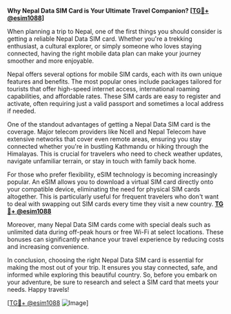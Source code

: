 **Why Nepal Data SIM Card is Your Ultimate Travel Companion? [[TG💪+ @esim1088](https://t.me/s/esim1088)]**

When planning a trip to Nepal, one of the first things you should consider is getting a reliable Nepal Data SIM card. Whether you're a trekking enthusiast, a cultural explorer, or simply someone who loves staying connected, having the right mobile data plan can make your journey smoother and more enjoyable.

Nepal offers several options for mobile SIM cards, each with its own unique features and benefits. The most popular ones include packages tailored for tourists that offer high-speed internet access, international roaming capabilities, and affordable rates. These SIM cards are easy to register and activate, often requiring just a valid passport and sometimes a local address if needed. 

One of the standout advantages of getting a Nepal Data SIM card is the coverage. Major telecom providers like Ncell and Nepal Telecom have extensive networks that cover even remote areas, ensuring you stay connected whether you're in bustling Kathmandu or hiking through the Himalayas. This is crucial for travelers who need to check weather updates, navigate unfamiliar terrain, or stay in touch with family back home.

For those who prefer flexibility, eSIM technology is becoming increasingly popular. An eSIM allows you to download a virtual SIM card directly onto your compatible device, eliminating the need for physical SIM cards altogether. This is particularly useful for frequent travelers who don't want to deal with swapping out SIM cards every time they visit a new country. **[TG💪+ @esim1088](https://t.me/s/esim1088)**

Moreover, many Nepal Data SIM cards come with special deals such as unlimited data during off-peak hours or free Wi-Fi at select locations. These bonuses can significantly enhance your travel experience by reducing costs and increasing convenience.

In conclusion, choosing the right Nepal Data SIM card is essential for making the most out of your trip. It ensures you stay connected, safe, and informed while exploring this beautiful country. So, before you embark on your adventure, be sure to research and select a SIM card that meets your needs. Happy travels! 

[[TG💪+ @esim1088](https://t.me/s/esim1088) ![Image](https://i.postimg.cc/Y0z9fWf4/image.png)]